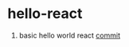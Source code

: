 # hello-react

1. basic hello world react [commit](https://github.com/jonniedarko/hello-react/commit/46b3d861d236c0f9be0d8393baf8a8cd46eac5c0)
